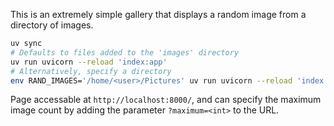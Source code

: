 This is an extremely simple gallery that displays a random image from a directory of images.

```sh
uv sync
# Defaults to files added to the 'images' directory
uv run uvicorn --reload 'index:app'
# Alternatively, specify a directory
env RAND_IMAGES='/home/<user>/Pictures' uv run uvicorn --reload 'index:app'
```

Page accessable at `http://localhost:8000/`, and can specify the maximum image count by adding the parameter `?maximum=<int>` to the URL.
